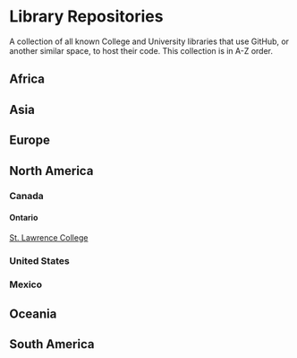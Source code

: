 # Library Repositories
A collection of all known College and University libraries that use GitHub, or another similar space, to host their code.
This collection is in A-Z order.

## Africa
## Asia
## Europe
## North America
### Canada
#### Ontario
[St. Lawrence College](https://github.com/slclibraries)
### United States
### Mexico
## Oceania
## South America
